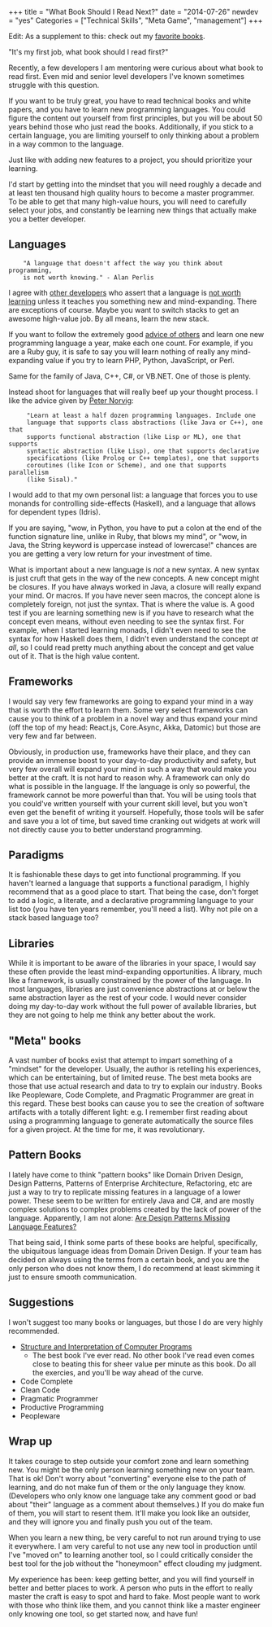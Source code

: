 +++
title = "What Book Should I Read Next?"
date = "2014-07-26"
newdev = "yes"
Categories = ["Technical Skills", "Meta Game", "management"]
+++

Edit: As a supplement to this: check out my <a class="homelink"
href="/page/books">favorite books</a>.

"It's my first job, what book should I read first?"

Recently, a few developers I am mentoring were curious about what book
to read first. Even mid and senior level developers I've known
sometimes struggle with this question.

If you want to be truly great, you have to read technical books and
white papers, and you have to learn new programming languages. You
could figure the content out yourself from first principles, but you
will be about 50 years behind those who just read the
books. Additionally, if you stick to a certain language, you are
limiting yourself to only thinking about a problem in a way common to
the language. 

Just like with adding new features to a project, you should prioritize
your learning.

I'd start by getting into the mindset that you will need roughly a
decade and at least ten thousand high quality hours to become a master
programmer. To be able to get that many high-value hours, you will
need to carefully select your jobs, and constantly be learning new
things that actually make you a better developer.

## Languages ##

        "A language that doesn't affect the way you think about programming,
        is not worth knowing." - Alan Perlis

I agree with <a
href="http://michaelochurch.wordpress.com/2012/07/27/six-languages-to-master/">other developers</a> who assert that a language is <a
href="http://en.wikiquote.org/wiki/Alan_Perlis">not worth learning</a>
unless it teaches you something new and mind-expanding. There are exceptions of course. Maybe you want to switch stacks to get an awesome high-value job. By all means, learn the new stack.

If you want to follow the extremely good <a
href="http://pragprog.com/the-pragmatic-programmer">advice of others</a> and learn one new programming language a year, make each
one count. For example, if you are a Ruby guy, it is safe to say you
will learn nothing of really any mind-expanding value if you try to
learn PHP, Python, JavaScript, or Perl.

Same for the family of Java, C++, C#, or VB.NET. One of those is plenty.

Instead shoot for languages that will really beef up your thought
process. I like the advice given by <a href="http://norvig.com/21-days.html">Peter Norvig</a>:

         "Learn at least a half dozen programming languages. Include one
         language that supports class abstractions (like Java or C++), one that
         supports functional abstraction (like Lisp or ML), one that supports
         syntactic abstraction (like Lisp), one that supports declarative
         specifications (like Prolog or C++ templates), one that supports
         coroutines (like Icon or Scheme), and one that supports parallelism
         (like Sisal)."

I would add to that my own personal list: a language that forces you
to use monands for controlling side-effects (Haskell), and a language
that allows for dependent types (Idris).

If you are saying, "wow, in Python, you have to put a colon at the end
of the function signature line, unlike in Ruby, that blows my mind",
or "wow, in Java, the String keyword is uppercase instead of
lowercase!" chances are you are getting a very low return for your
investment of time.

What is important about a new language is _not_ a new syntax. A new
syntax is just cruft that gets in the way of the new concepts. A new
concept might be closures. If you have always worked in Java, a
closure will really expand your mind. Or macros. If you have never
seen macros, the concept alone is completely foreign, not just the
syntax. That is where the value is. A good test if you are learning
something new is if you have to research what the concept even means,
without even needing to see the syntax first. For example, when I
started learning monads, I didn't even need to see the syntax for how
Haskell does them, I didn't even understand the concept _at all_, so I
could read pretty much anything about the concept and get value out of
it. That is the high value content.

## Frameworks ##

I would say very few frameworks are going to expand your mind in a way
that is worth the effort to learn them. Some very select frameworks
can cause you to think of a problem in a novel way and thus expand
your mind (off the top of my head: React.js, Core.Async, Akka,
Datomic) but those are very few and far between.

Obviously, in production use, frameworks have their place, and they
can provide an immense boost to your day-to-day productivity and
safety, but very few overall will expand your mind in such a way that
would make you better at the craft. It is not hard to reason why. A
framework can only do what is possible in the language. If the
language is only so powerful, the framework cannot be more powerful
than that. You will be using tools that you could've written yourself
with your current skill level, but you won't even get the benefit of
writing it yourself. Hopefully, those tools will be safer and save you
a lot of time, but saved time cranking out widgets at work will not
directly cause you to better understand programming.

## Paradigms ##

It is fashionable these days to get into functional programming. If
you haven't learned a language that supports a functional paradigm, I
highly recommend that as a good place to start. That being the case,
don't forget to add a logic, a literate, and a declarative programming
language to your list too (you have ten years remember, you'll need a
list). Why not pile on a stack based language too?

## Libraries ##

While it is important to be aware of the libraries in your space, I
would say these often provide the least mind-expanding
opportunities. A library, much like a framework, is usually
constrained by the power of the language. In most languages, libraries
are just convenience abstractions at or below the same abstraction
layer as the rest of your code. I would never consider doing my
day-to-day work without the full power of available libraries, but
they are not going to help me think any better about the work.

## "Meta" books ##

A vast number of books exist that attempt to impart something of a
"mindset" for the developer. Usually, the author is retelling his
experiences, which can be entertaining, but of limited reuse. The best
meta books are those that use actual research and data to try to
explain our industry. Books like Peopleware, Code Complete, and
Pragmatic Programmer are great in this regard. These best books can
cause you to see the creation of software artifacts with a totally
different light: e.g. I remember first reading about using a
programming language to generate automatically the source files for a
given project. At the time for me, it was revolutionary.

## Pattern Books ##

I lately have come to think "pattern books" like Domain Driven Design,
Design Patterns, Patterns of Enterprise Architecture, Refactoring, etc
are just a way to try to replicate missing features in a language of a
lower power. These seem to be written for entirely Java and C#, and are mostly
complex solutions to complex problems created by the lack of power of the language. Apparently, I
am not alone: <a
href="http://www.c2.com/cgi/wiki?AreDesignPatternsMissingLanguageFeatures">Are Design Patterns Missing Language Features?</a>

That being said, I think some parts of these books are helpful,
specifically, the ubiquitous language ideas from Domain Driven
Design. If your team has decided on always using the terms from a
certain book, and you are the only person who does not know them, I do
recommend at least skimming it just to ensure smooth communication.

## Suggestions ##

I won't suggest too many books or languages, but those I do are very
highly recommended.

- <a href="http://mitpress.mit.edu/sicp/full-text/book/book-Z-H-4.html#%_toc_start">Structure and Interpretation of Computer Programs</a>
  - The best book I've ever read. No other book I've read even comes close to beating this for sheer value per minute as this book. Do all the exercies, and you'll be way ahead of the curve.
- Code Complete
- Clean Code
- Pragmatic Programmer
- Productive Programming
- Peopleware

## Wrap up ##

It takes courage to step outside your comfort zone and learn something
new. You might be the only person learning something new on your
team. That is ok! Don't worry about "converting" everyone else to the
path of learning, and do not make fun of them or the only language
they know. (Developers who only know one language take any comment
good or bad about "their" language as a comment about themselves.) If
you do make fun of them, you will start to resent them. It'll make you
look like an outsider, and they will ignore you and finally push you
out of the team.

When you learn a new thing, be very careful to not run around trying
to use it everywhere. I am very careful to not use any new tool in
production until I've "moved on" to learning another tool, so I could
critically consider the best tool for the job without the "honeymoon"
effect clouding my judgment.

My experience has been: keep getting better, and you will find
yourself in better and better places to work. A person who puts in the
effort to really master the craft is easy to spot and hard to
fake. Most people want to work with those who think like them, and you
cannot think like a master engineer only knowing one tool, so get
started now, and have fun!
